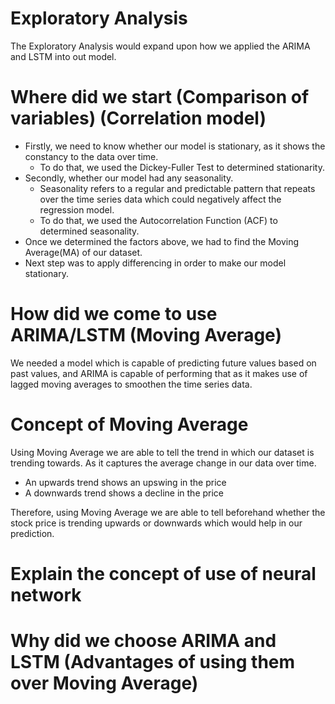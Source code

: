 # Exploratory Analysis
The Exploratory Analysis would expand upon how we applied the ARIMA and LSTM into out model.
# Where did we start (Comparison of variables) (Correlation model)
* Firstly, we need to know whether our model is stationary, as it shows the constancy to the data over time.
  * To do that, we used the Dickey-Fuller Test to determined stationarity.
* Secondly, whether our model had any seasonality.
  * Seasonality refers to a regular and predictable pattern that repeats over the time series data which could negatively affect the regression model.
  * To do that, we used the Autocorrelation Function (ACF) to determined seasonality.
* Once we determined the factors above, we had to find the Moving Average(MA) of our dataset.
* Next step was to apply differencing in order to make our model stationary.
# How did we come to use ARIMA/LSTM (Moving Average)
We needed a model which is capable of predicting future values based on past values, and ARIMA is capable of performing that as it makes use of lagged moving averages to smoothen the time series data.
# Concept of Moving Average
Using Moving Average we are able to tell the trend in which our dataset is trending towards. As it captures the average change in our data over time.
* An upwards trend shows an upswing in the price
* A downwards trend shows a decline in the price

Therefore, using Moving Average we are able to tell beforehand whether the stock price is trending upwards or downwards which would help in our prediction.
# Explain the concept of use of neural network
# Why did we choose ARIMA and LSTM (Advantages of using them over Moving Average)
# 
